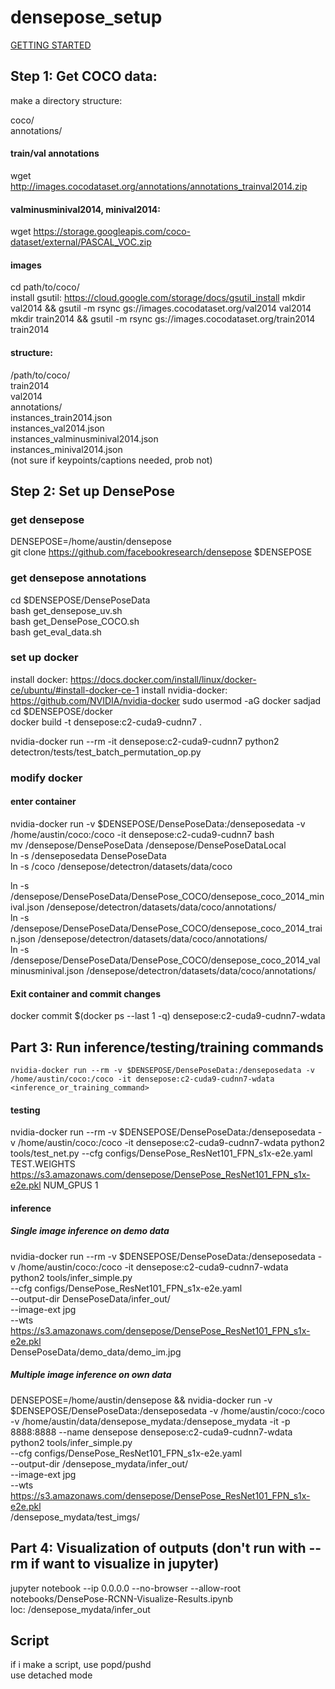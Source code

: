 # densepose_setup



[GETTING STARTED](https://github.com/facebookresearch/DensePose/blob/master/GETTING_STARTED.md)

## Step 1: Get COCO data:

make a directory structure:  

coco/  
    annotations/  

#### train/val annotations
wget http://images.cocodataset.org/annotations/annotations_trainval2014.zip  

#### valminusminival2014, minival2014:
wget https://storage.googleapis.com/coco-dataset/external/PASCAL_VOC.zip  

#### images
cd path/to/coco/  
install gsutil:
https://cloud.google.com/storage/docs/gsutil_install
mkdir val2014 && gsutil -m rsync gs://images.cocodataset.org/val2014 val2014  
mkdir train2014 && gsutil -m rsync gs://images.cocodataset.org/train2014 train2014  

#### structure:   

/path/to/coco/  
    train2014  
    val2014  
    annotations/  
        instances_train2014.json  
        instances_val2014.json  
        instances_valminusminival2014.json  
        instances_minival2014.json  
        (not sure if keypoints/captions needed, prob not)  
    
    
    

## Step 2: Set up DensePose

### get densepose
DENSEPOSE=/home/austin/densepose  
git clone https://github.com/facebookresearch/densepose $DENSEPOSE  

### get densepose annotations
cd $DENSEPOSE/DensePoseData  
bash get_densepose_uv.sh  
bash get_DensePose_COCO.sh  
bash get_eval_data.sh  

### set up docker
install docker:
https://docs.docker.com/install/linux/docker-ce/ubuntu/#install-docker-ce-1
install nvidia-docker:
https://github.com/NVIDIA/nvidia-docker
sudo usermod -aG docker sadjad
cd $DENSEPOSE/docker  
docker build -t densepose:c2-cuda9-cudnn7 .  

nvidia-docker run --rm -it densepose:c2-cuda9-cudnn7 python2 detectron/tests/test_batch_permutation_op.py  

### modify docker

#### enter container
nvidia-docker run -v $DENSEPOSE/DensePoseData:/denseposedata -v /home/austin/coco:/coco -it densepose:c2-cuda9-cudnn7 bash  
mv /densepose/DensePoseData /densepose/DensePoseDataLocal  
ln -s /denseposedata DensePoseData  
ln -s /coco /densepose/detectron/datasets/data/coco  

ln -s /densepose/DensePoseData/DensePose_COCO/densepose_coco_2014_minival.json /densepose/detectron/datasets/data/coco/annotations/  
ln -s /densepose/DensePoseData/DensePose_COCO/densepose_coco_2014_train.json /densepose/detectron/datasets/data/coco/annotations/  
ln -s /densepose/DensePoseData/DensePose_COCO/densepose_coco_2014_valminusminival.json /densepose/detectron/datasets/data/coco/annotations/  

#### Exit container and commit changes
docker commit $(docker ps --last 1 -q) densepose:c2-cuda9-cudnn7-wdata  




## Part 3: Run inference/testing/training commands
`nvidia-docker run --rm -v $DENSEPOSE/DensePoseData:/denseposedata -v /home/austin/coco:/coco -it densepose:c2-cuda9-cudnn7-wdata <inference_or_training_command>`


#### testing
nvidia-docker run --rm -v $DENSEPOSE/DensePoseData:/denseposedata -v /home/austin/coco:/coco -it densepose:c2-cuda9-cudnn7-wdata python2 tools/test_net.py --cfg configs/DensePose_ResNet101_FPN_s1x-e2e.yaml TEST.WEIGHTS https://s3.amazonaws.com/densepose/DensePose_ResNet101_FPN_s1x-e2e.pkl NUM_GPUS 1

#### inference

##### Single image inference on demo data
nvidia-docker run --rm -v $DENSEPOSE/DensePoseData:/denseposedata -v /home/austin/coco:/coco -it densepose:c2-cuda9-cudnn7-wdata \
python2 tools/infer_simple.py \
    --cfg configs/DensePose_ResNet101_FPN_s1x-e2e.yaml \
    --output-dir DensePoseData/infer_out/ \
    --image-ext jpg \
    --wts https://s3.amazonaws.com/densepose/DensePose_ResNet101_FPN_s1x-e2e.pkl \
    DensePoseData/demo_data/demo_im.jpg

##### Multiple image inference on own data
DENSEPOSE=/home/austin/densepose && nvidia-docker run -v $DENSEPOSE/DensePoseData:/denseposedata -v /home/austin/coco:/coco  -v /home/austin/data/densepose_mydata:/densepose_mydata -it -p 8888:8888 --name densepose densepose:c2-cuda9-cudnn7-wdata \
    python2 tools/infer_simple.py \
    --cfg configs/DensePose_ResNet101_FPN_s1x-e2e.yaml \
    --output-dir /densepose_mydata/infer_out/ \
    --image-ext jpg \
    --wts https://s3.amazonaws.com/densepose/DensePose_ResNet101_FPN_s1x-e2e.pkl \
    /densepose_mydata/test_imgs/


## Part 4: Visualization of outputs (don't run with --rm if want to visualize in jupyter)

jupyter notebook --ip 0.0.0.0 --no-browser --allow-root  
notebooks/DensePose-RCNN-Visualize-Results.ipynb  
loc: /densepose_mydata/infer_out



## Script
if i make a script, use popd/pushd  
use detached mode
